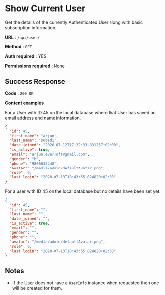 # Show Current User

Get the details of the currently Authenticated User along with basic
subscription information.

**URL** : `/api/user/`

**Method** : `GET`

**Auth required** : YES

**Permissions required** : None

## Success Response

**Code** : `200 OK`

**Content examples**

For a User with ID 45 on the local database where that User has saved an
email address and name information.

```json
{
  "id": 45,
  "first_name": "arjun",
  "last_name": "subedi",
  "date_joined": "2020-07-12T17:32:33.831257+02:00",
  "is_active": true,
  "email": "arjun.eversoft@gmail.com",
  "gender": "M",
  "phone": "9806633448",
  "avatar": "/media/admin/defaultAvatar.png",
  "role": 0,
  "last_login": "2020-07-13T18:43:55.024820+02:00"
}
```

For a user with ID 45 on the local database but no details have been set yet.

```json
{
  "id": 45,
  "first_name": "",
  "last_name": "",
  "date_joined": "",
  "is_active": true,
  "email": "",
  "gender": "",
  "phone": "",
  "avatar": "/media/admin/defaultAvatar.png",
  "role": 0,
  "last_login": "2020-07-13T18:43:55.024820+02:00"
}
```

## Notes

- If the User does not have a `UserInfo` instance when requested then one will
  be created for them.
